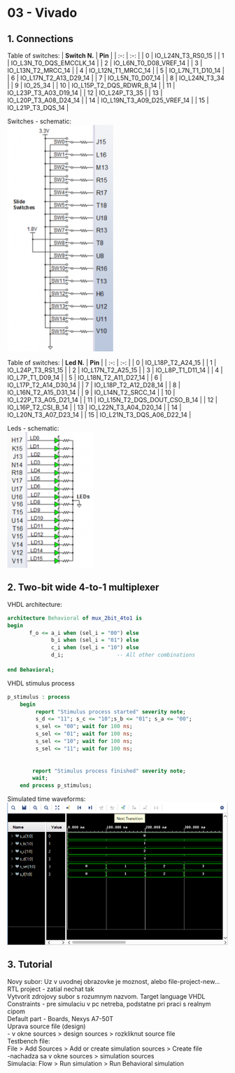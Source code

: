 # **03 - Vivado**
## **1. Connections**

Table of switches:
| **Switch N.** | **Pin** |
| :-: | :-: |
| 0 | IO_L24N_T3_RS0_15 |
| 1 | IO_L3N_T0_DQS_EMCCLK_14 |
| 2 | IO_L6N_T0_D08_VREF_14 |
| 3 | IO_L13N_T2_MRCC_14 |
| 4 | IO_L12N_T1_MRCC_14 |
| 5 | IO_L7N_T1_D10_14 |
| 6 | IO_L17N_T2_A13_D29_14 |
| 7 | IO_L5N_T0_D07_14 |
| 8 | IO_L24N_T3_34 |
| 9 | IO_25_34 |
| 10 | IO_L15P_T2_DQS_RDWR_B_14 |
| 11 | IO_L23P_T3_A03_D19_14 |
| 12 | IO_L24P_T3_35 |
| 13 | IO_L20P_T3_A08_D24_14 |
| 14 | IO_L19N_T3_A09_D25_VREF_14 |
| 15 | IO_L21P_T3_DQS_14 |

Switches - schematic:  
![Switches](Images/NX7_Switches.png)

Table of switches:
| **Led N.** | **Pin** |
| :-: | :-: |
| 0 | IO_L18P_T2_A24_15 |
| 1 | IO_L24P_T3_RS1_15 |
| 2 | IO_L17N_T2_A25_15 |
| 3 | IO_L8P_T1_D11_14 |
| 4 | IO_L7P_T1_D09_14 |
| 5 | IO_L18N_T2_A11_D27_14 |
| 6 | IO_L17P_T2_A14_D30_14 |
| 7 | IO_L18P_T2_A12_D28_14 |
| 8 | IO_L16N_T2_A15_D31_14 |
| 9 | IO_L14N_T2_SRCC_14 |
| 10 | IO_L22P_T3_A05_D21_14 |
| 11 | IO_L15N_T2_DQS_DOUT_CSO_B_14 |
| 12 | IO_L16P_T2_CSI_B_14 |
| 13 | IO_L22N_T3_A04_D20_14 |
| 14 | IO_L20N_T3_A07_D23_14 |
| 15 | IO_L21N_T3_DQS_A06_D22_14 |


Leds - schematic:  
![Leds](Images/NX7_Leds.png)


## **2. Two-bit wide 4-to-1 multiplexer**

VHDL architecture:
```vhdl
architecture Behavioral of mux_2bit_4to1 is
begin
       f_o <= a_i when (sel_i = "00") else
              b_i when (sel_i = "01") else
              c_i when (sel_i = "10") else
              d_i;                 -- All other combinations

end Behavioral;
```

VHDL stimulus process
```vhdl
p_stimulus : process
    begin
         report "Stimulus process started" severity note;
         s_d <= "11"; s_c <= "10";s_b <= "01"; s_a <= "00";
         s_sel <= "00"; wait for 100 ns;
         s_sel <= "01"; wait for 100 ns;
         s_sel <= "10"; wait for 100 ns;
         s_sel <= "11"; wait for 100 ns;
         
         
        report "Stimulus process finished" severity note;
        wait;
    end process p_stimulus;
```

Simulated time waveforms:
![Simulated time waveforms](Images/simulated_time_waveforms.png)

## **3. Tutorial**
Novy subor:	Uz v uvodnej obrazovke je moznost, alebo file-project-new...  
		    RTL project - zatial nechat tak  
		    Vytvorit zdrojovy subor s rozumnym nazvom. Target language VHDL  
		    Constraints - pre simulaciu v pc netreba, podstatne pri praci s realnym cipom  
		    Default part - Boards, Nexys A7-50T  
Uprava source file (design)   
            - v okne sources > design sources > rozkliknut source file  
Testbench file:  
            File > Add Sources > Add or create simulation sources > Create file  
		    -nachadza sa v okne sources > simulation sources  
Simulacia: 	Flow > Run simulation > Run Behavioral simulation  
